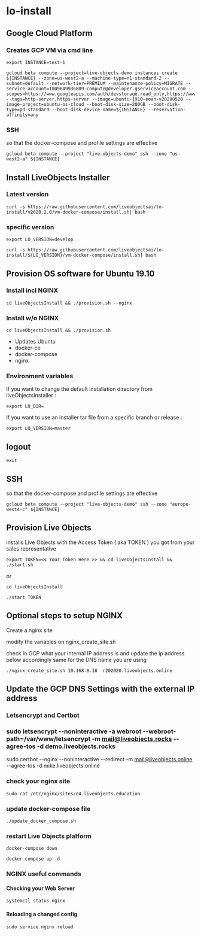 # lo-install

## Google Cloud Platform
### Creates GCP VM via cmd line

```
export INSTANCE=test-1
```

```
gcloud beta compute --project=live-objects-demo instances create ${INSTANCE} --zone=us-west2-a --machine-type=n1-standard-2 --subnet=default --network-tier=PREMIUM --maintenance-policy=MIGRATE --service-account=1009649936809-compute@developer.gserviceaccount.com --scopes=https://www.googleapis.com/auth/devstorage.read_only,https://www.googleapis.com/auth/logging.write,https://www.googleapis.com/auth/monitoring.write,https://www.googleapis.com/auth/servicecontrol,https://www.googleapis.com/auth/service.management.readonly,https://www.googleapis.com/auth/trace.append --tags=http-server,https-server --image=ubuntu-1910-eoan-v20200520 --image-project=ubuntu-os-cloud --boot-disk-size=200GB --boot-disk-type=pd-standard --boot-disk-device-name=${INSTANCE} --reservation-affinity=any
```

### SSH

so that the docker-compose and profile settings are effective

```
gcloud beta compute --project "live-objects-demo" ssh --zone "us-west2-a" ${INSTANCE}
```

## Install LiveObjects Installer 
### Latest version
```
curl -s https://raw.githubusercontent.com/liveobjectsai/lo-install/v2020.2.0/vm-docker-compose/install.sh| bash
```

### specific version

```
export LO_VERSION=develop
```

```
curl -s https://raw.githubusercontent.com/liveobjectsai/lo-install/${LO_VERSION}/vm-docker-compose/install.sh| bash
```

## Provision OS software for  Ubuntu 19.10


### Install incl NGINX

```
cd liveObjectsInstall && ./provision.sh --nginx
```

### Install w/o NGINX

```
cd liveObjectsInstall && ./provision.sh
```



* Updates Ubuntu
* docker-ce
* docker-compose
* nginx

### Environment variables 

If you want to change the default installation directory from liveObjectsInstaller :

```
export LO_DIR=
```

If you want to use an installer tar file from a specific branch or release :

```
export LO_VERSION=master
```

## logout 

```
exit
```

## SSH

so that the docker-compose and profile settings are effective

```
gcloud beta compute --project "live-objects-demo" ssh --zone "europe-west4-c" ${INSTANCE}
```


## Provision Live Objects

installs Live Objects with the Access Token ( aka TOKEN ) you got from your sales representative

```
export TOKEN=<< Your Token Here >> && cd liveObjectsInstall && ./start.sh
```

or 

```
cd liveObjectsInstall

./start TOKEN

```

## Optional steps to setup NGINX 

Create a nginx site

modify the variables on nginx_create_site.sh

check in GCP what your internal IP address is and update the ip address below accordingly same for the DNS name you are using

```
./nginx_create_site.sh 10.168.0.18  r202020.liveobjects.online
```

## Update the GCP DNS Settings with the external IP address

### Letsencrypt and Certbot

### sudo letsencrypt --noninteractive -a webroot --webroot-path=/var/www/letsencrypt -m mail@liveobjects.rocks --agree-tos -d demo.liveobjects.rocks

sudo certbot --nginx --noninteractive --redirect -m mail@liveobjects.online --agree-tos -d mike.liveobjects.online

### check your nginx site 

```
sudo cat /etc/nginx/sites/e4.liveobjects.education 
```

### update docker-compose file

```
./update_docker_compose.sh 
```

### restart Live Objects platform

```
docker-compose down
```

```
docker-compose up -d
```

### NGINX useful commands

#### Checking your Web Server

```
systemctl status nginx
```

#### Reloading a changed config
```
sudo service nginx reload
```